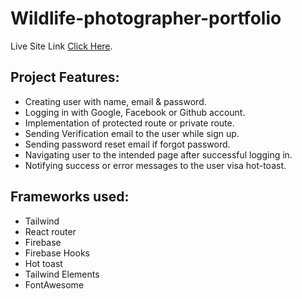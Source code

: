 # Wildlife-photographer-portfolio

Live Site Link [Click Here](https://wildlife-photographer-portfoli.web.app/).

## Project Features:

* Creating user with name, email & password.
* Logging in with Google, Facebook or Github account.
* Implementation of protected route or private route.
* Sending Verification email to the user while sign up.
* Sending password reset email if forgot password.
* Navigating user to the intended page after successful logging in.
* Notifying success or error messages to the user visa hot-toast.


## Frameworks used:

* Tailwind
* React router
* Firebase
* Firebase Hooks
* Hot toast
* Tailwind Elements
* FontAwesome

